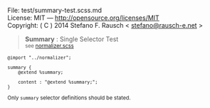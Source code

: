 File:      test/summary-test.scss.md  
License:   MIT — http://opensource.org/licenses/MIT  
Copyright: ( C ) 2014 Stefano F. Rausch < stefano@rausch-e.net >

> **Summary** : Single Selector Test  
> <small> see [normalizer.scss](../_normalizer.scss.md) </smalll>

    @import "../normalizer";

    summary {
        @extend %summary;

        content : "@extend %summary;";
    }

Only `summary` selector definitions should be stated.
